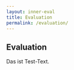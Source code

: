 ```yaml
---
layout: inner-eval
title: Evaluation
permalink: /evaluation/
---
```






## Evaluation
Das ist Test-Text.
